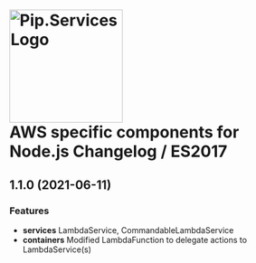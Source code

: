 # <img src="https://uploads-ssl.webflow.com/5ea5d3315186cf5ec60c3ee4/5edf1c94ce4c859f2b188094_logo.svg" alt="Pip.Services Logo" width="200"> <br/> AWS specific components for Node.js Changelog / ES2017

## <a name="1.1.0"></a> 1.1.0 (2021-06-11)

### Features
* **services** LambdaService, CommandableLambdaService
* **containers** Modified LambdaFunction to delegate actions to LambdaService(s)